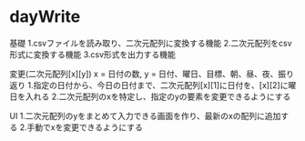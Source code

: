 # dayWrite

基礎
1.csvファイルを読み取り、二次元配列に変換する機能
2.二次元配列をcsv形式に変換する機能
3.csv形式を出力する機能

変更(二次元配列[x][y])
x = 日付の数, y = 日付、曜日、目標、朝、昼、夜、振り返り
1.指定の日付から、今日の日付まで、二次元配列[x][1]に日付を、[x][2]に曜日を入れる
2.二次元配列のxを特定し、指定のyの要素を変更できるようにする

UI
1.二次元配列のyをまとめて入力できる画面を作り、最新のxの配列に追加する
2.手動でxを変更できるようにする
